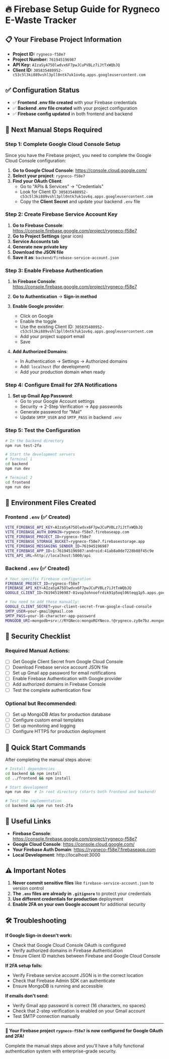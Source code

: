 # 🔥 Firebase Setup Guide for Rygneco E-Waste Tracker

## 📋 Your Firebase Project Information
- **Project ID:** `rygneco-f58e7`
- **Project Number:** `761945196987`
- **API Key:** `AIzaSyA75Olwdvx6F7pwJCuPVBLz7iJtTxWQbJQ`
- **Client ID:** `305835480952-c53c5l3ki889vshl3pll0ntk7uk1ov6q.apps.googleusercontent.com`

## ✅ Configuration Status
- ✅ **Frontend .env file created** with your Firebase credentials
- ✅ **Backend .env file created** with your project configuration
- ✅ **Firebase config updated** in both frontend and backend

## 🔧 Next Manual Steps Required

### Step 1: Complete Google Cloud Console Setup
Since you have the Firebase project, you need to complete the Google Cloud Console configuration:

1. **Go to Google Cloud Console**: https://console.cloud.google.com/
2. **Select your project**: `rygneco-f58e7`
3. **Find your OAuth Client**:
   - Go to "APIs & Services" → "Credentials"
   - Look for Client ID: `305835480952-c53c5l3ki889vshl3pll0ntk7uk1ov6q.apps.googleusercontent.com`
   - Copy the **Client Secret** and update your backend `.env` file

### Step 2: Create Firebase Service Account Key
1. **Go to Firebase Console**: https://console.firebase.google.com/project/rygneco-f58e7
2. **Go to Project Settings** (gear icon)
3. **Service Accounts tab**
4. **Generate new private key**
5. **Download the JSON file**
6. **Save it as**: `backend/firebase-service-account.json`

### Step 3: Enable Firebase Authentication
1. **In Firebase Console**: https://console.firebase.google.com/project/rygneco-f58e7
2. **Go to Authentication** → **Sign-in method**
3. **Enable Google provider**:
   - Click on Google
   - Enable the toggle
   - Use the existing Client ID: `305835480952-c53c5l3ki889vshl3pll0ntk7uk1ov6q.apps.googleusercontent.com`
   - Add your project support email
   - Save

4. **Add Authorized Domains**:
   - In Authentication → Settings → Authorized domains
   - Add: `localhost` (for development)
   - Add your production domain when ready

### Step 4: Configure Email for 2FA Notifications
1. **Set up Gmail App Password**:
   - Go to your Google Account settings
   - Security → 2-Step Verification → App passwords
   - Generate password for "Mail"
   - Update `SMTP_USER` and `SMTP_PASS` in backend `.env`

### Step 5: Test the Configuration
```bash
# In the backend directory
npm run test-2fa

# Start the development servers
# Terminal 1
cd backend
npm run dev

# Terminal 2  
cd frontend
npm run dev
```

## 📝 Environment Files Created

### Frontend `.env` (✅ Created)
```bash
VITE_FIREBASE_API_KEY=AIzaSyA75Olwdvx6F7pwJCuPVBLz7iJtTxWQbJQ
VITE_FIREBASE_AUTH_DOMAIN=rygneco-f58e7.firebaseapp.com
VITE_FIREBASE_PROJECT_ID=rygneco-f58e7
VITE_FIREBASE_STORAGE_BUCKET=rygneco-f58e7.firebasestorage.app
VITE_FIREBASE_MESSAGING_SENDER_ID=761945196987
VITE_FIREBASE_APP_ID=1:761945196987:android:41ab8a0de7228b88f45c9e
VITE_API_URL=http://localhost:5000/api
```

### Backend `.env` (✅ Created)
```bash
# Your specific Firebase configuration
FIREBASE_PROJECT_ID=rygneco-f58e7
FIREBASE_API_KEY=AIzaSyA75Olwdvx6F7pwJCuPVBLz7iJtTxWQbJQ
GOOGLE_CLIENT_ID=761945196987-81vop3ohnoofrdik91p5oql06teqg1p5.apps.googleusercontent.com

# You need to add these manually:
GOOGLE_CLIENT_SECRET=your-client-secret-from-google-cloud-console
SMTP_USER=your-gmail@gmail.com
SMTP_PASS=your-16-character-app-password
MONGODB_URI=mongodb+srv://RYGNeco:mongoRGYNeco.!@rygneco.zy8e7bz.mongodb.net/?retryWrites=true&w=majority&appName=RYGNeco
```

## 🔐 Security Checklist

### Required Manual Actions:
- [ ] Get Google Client Secret from Google Cloud Console
- [ ] Download Firebase service account JSON file
- [ ] Set up Gmail app password for email notifications  
- [ ] Enable Firebase Authentication with Google provider
- [ ] Add authorized domains in Firebase Console
- [ ] Test the complete authentication flow

### Optional but Recommended:
- [ ] Set up MongoDB Atlas for production database
- [ ] Configure custom email templates
- [ ] Set up monitoring and logging
- [ ] Configure HTTPS for production deployment

## 🚀 Quick Start Commands

After completing the manual steps above:

```bash
# Install dependencies
cd backend && npm install
cd ../frontend && npm install

# Start development
npm run dev  # In root directory (starts both frontend and backend)

# Test the implementation
cd backend && npm run test-2fa
```

## 🔗 Useful Links

- **Firebase Console**: https://console.firebase.google.com/project/rygneco-f58e7
- **Google Cloud Console**: https://console.cloud.google.com/
- **Your Firebase Auth Domain**: https://rygneco-f58e7.firebaseapp.com
- **Local Development**: http://localhost:3000

## ⚠️ Important Notes

1. **Never commit sensitive files** like `firebase-service-account.json` to version control
2. **The `.env` files are already in `.gitignore`** to protect your credentials
3. **Use different credentials for production** deployment
4. **Enable 2FA on your own Google account** for additional security

## 🛠️ Troubleshooting

**If Google Sign-in doesn't work:**
- Check that Google Cloud Console OAuth is configured
- Verify authorized domains in Firebase Authentication
- Ensure Client ID matches between Firebase and Google Cloud Console

**If 2FA setup fails:**
- Verify Firebase service account JSON is in the correct location
- Check that Firebase Admin SDK can authenticate
- Ensure MongoDB is running and accessible

**If emails don't send:**
- Verify Gmail app password is correct (16 characters, no spaces)
- Check that 2-step verification is enabled on your Gmail account
- Test SMTP connection manually

---

**🎉 Your Firebase project `rygneco-f58e7` is now configured for Google OAuth and 2FA!**

Complete the manual steps above and you'll have a fully functional authentication system with enterprise-grade security.
